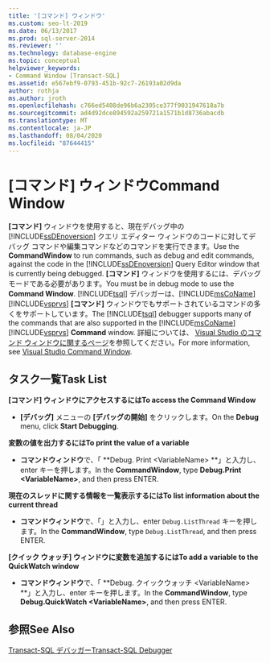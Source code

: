 ```yaml
---
title: '[コマンド] ウィンドウ'
ms.custom: seo-lt-2019
ms.date: 06/13/2017
ms.prod: sql-server-2014
ms.reviewer: ''
ms.technology: database-engine
ms.topic: conceptual
helpviewer_keywords:
- Command Window [Transact-SQL]
ms.assetid: e567ebf9-0793-451b-92c7-26193a02d9da
author: rothja
ms.author: jroth
ms.openlocfilehash: c766ed5408de96b6a2305ce377f9031947618a7b
ms.sourcegitcommit: ad4d92dce894592a259721a1571b1d8736abacdb
ms.translationtype: MT
ms.contentlocale: ja-JP
ms.lasthandoff: 08/04/2020
ms.locfileid: "87644415"
---
```

# <a name="command-window"></a><span data-ttu-id="74a50-102">[コマンド] ウィンドウ</span><span class="sxs-lookup"><span data-stu-id="74a50-102">Command Window</span></span>
  <span data-ttu-id="74a50-103">**[コマンド]** ウィンドウを使用すると、現在デバッグ中の [!INCLUDE[ssDEnoversion](../../includes/ssdenoversion-md.md)] クエリ エディター ウィンドウのコードに対してデバッグ コマンドや編集コマンドなどのコマンドを実行できます。</span><span class="sxs-lookup"><span data-stu-id="74a50-103">Use the **CommandWindow** to run commands, such as debug and edit commands, against the code in the [!INCLUDE[ssDEnoversion](../../includes/ssdenoversion-md.md)] Query Editor window that is currently being debugged.</span></span> <span data-ttu-id="74a50-104">**[コマンド]** ウィンドウを使用するには、デバッグ モードである必要があります。</span><span class="sxs-lookup"><span data-stu-id="74a50-104">You must be in debug mode to use the **Command Window**.</span></span> <span data-ttu-id="74a50-105">[!INCLUDE[tsql](../../includes/tsql-md.md)] デバッガーは、[!INCLUDE[msCoName](../../includes/msconame-md.md)] [!INCLUDE[vsprvs](../../includes/vsprvs-md.md)] **[コマンド]** ウィンドウでもサポートされているコマンドの多くをサポートしています。</span><span class="sxs-lookup"><span data-stu-id="74a50-105">The [!INCLUDE[tsql](../../includes/tsql-md.md)] debugger supports many of the commands that are also supported in the [!INCLUDE[msCoName](../../includes/msconame-md.md)] [!INCLUDE[vsprvs](../../includes/vsprvs-md.md)] **Command** window.</span></span> <span data-ttu-id="74a50-106">詳細については、 [Visual Studio のコマンド ウィンドウに関するページ](https://go.microsoft.com/fwlink/?LinkId=112007)を参照してください。</span><span class="sxs-lookup"><span data-stu-id="74a50-106">For more information, see [Visual Studio Command Window](https://go.microsoft.com/fwlink/?LinkId=112007).</span></span>  
  
## <a name="task-list"></a><span data-ttu-id="74a50-107">タスク一覧</span><span class="sxs-lookup"><span data-stu-id="74a50-107">Task List</span></span>  
 <span data-ttu-id="74a50-108">**[コマンド] ウィンドウにアクセスするには**</span><span class="sxs-lookup"><span data-stu-id="74a50-108">**To access the Command Window**</span></span>  
  
-   <span data-ttu-id="74a50-109">**[デバッグ]** メニューの **[デバッグの開始]** をクリックします。</span><span class="sxs-lookup"><span data-stu-id="74a50-109">On the **Debug** menu, click **Start Debugging**.</span></span>  
  
 <span data-ttu-id="74a50-110">**変数の値を出力するには**</span><span class="sxs-lookup"><span data-stu-id="74a50-110">**To print the value of a variable**</span></span>  
  
-   <span data-ttu-id="74a50-111">**コマンドウィンドウ**で、「 \*\*Debug. Print \<VariableName> \*\*」と入力し、enter キーを押します。</span><span class="sxs-lookup"><span data-stu-id="74a50-111">In the **CommandWindow**, type **Debug.Print \<VariableName>**, and then press ENTER.</span></span>  
  
 <span data-ttu-id="74a50-112">**現在のスレッドに関する情報を一覧表示するには**</span><span class="sxs-lookup"><span data-stu-id="74a50-112">**To list information about the current thread**</span></span>  
  
-   <span data-ttu-id="74a50-113">**コマンドウィンドウ**で、「」と入力し、enter `Debug.ListThread` キーを押します。</span><span class="sxs-lookup"><span data-stu-id="74a50-113">In the **CommandWindow**, type `Debug.ListThread`, and then press ENTER.</span></span>  
  
 <span data-ttu-id="74a50-114">**[クイック ウォッチ] ウィンドウに変数を追加するには**</span><span class="sxs-lookup"><span data-stu-id="74a50-114">**To add a variable to the QuickWatch window**</span></span>  
  
-   <span data-ttu-id="74a50-115">**コマンドウィンドウ**で、「 \*\*Debug. クイックウォッチ \<VariableName> \*\*」と入力し、enter キーを押します。</span><span class="sxs-lookup"><span data-stu-id="74a50-115">In the **CommandWindow**, type **Debug.QuickWatch \<VariableName>**, and then press ENTER.</span></span>  
  
## <a name="see-also"></a><span data-ttu-id="74a50-116">参照</span><span class="sxs-lookup"><span data-stu-id="74a50-116">See Also</span></span>  
 [<span data-ttu-id="74a50-117">Transact-SQL デバッガー</span><span class="sxs-lookup"><span data-stu-id="74a50-117">Transact-SQL Debugger</span></span>](transact-sql-debugger.md)  
